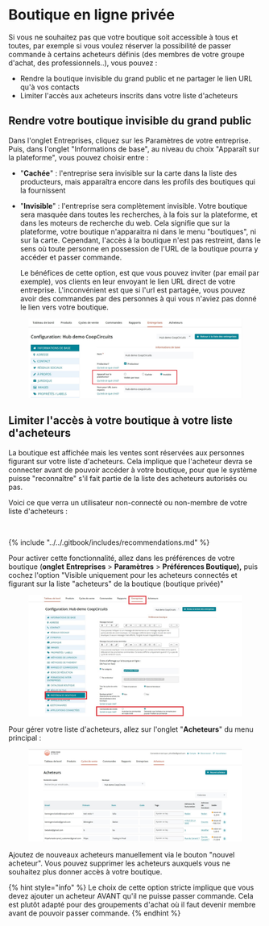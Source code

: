 # Boutique en ligne privée

Si vous ne souhaitez pas que votre boutique soit accessible à tous et toutes, par exemple si vous voulez réserver la possibilité de passer commande à certains acheteurs définis (des membres de votre groupe d'achat, des professionnels..), vous pouvez :&#x20;

* Rendre la boutique invisible du grand public et ne partager le lien URL qu'à vos contacts
* Limiter l'accès aux acheteurs inscrits dans votre liste d'acheteurs



## Rendre votre boutique invisible du grand public

Dans l'onglet Entreprises, cliquez sur les Paramètres de votre entreprise. Puis, dans l'onglet "Informations de base", au niveau du choix "Apparaît sur la plateforme", vous pouvez choisir entre :

* &#x20;"**Cachée**" : l'entreprise sera invisible sur la carte dans la liste des producteurs, mais apparaîtra encore dans les profils des boutiques qui la fournissent
*   "**Invisible**" : l'entreprise sera complètement invisible. Votre boutique sera masquée dans toutes les recherches, à la fois sur la plateforme, et dans les moteurs de recherche du web. Cela signifie que sur la plateforme, votre boutique n'apparaitra ni dans le menu "boutiques", ni sur la carte. Cependant, l'accès à la boutique n'est pas restreint, dans le sens où toute personne en possession de l'URL de la boutique pourra y accéder et passer commande.&#x20;

    Le bénéfices de cette option, est que vous pouvez inviter (par email par exemple), vos clients en leur envoyant le lien URL direct de votre entreprise. L'inconvénient est que si l'url est partagée, vous pouvez avoir des commandes par des personnes à qui vous n'aviez pas donné le lien vers votre boutique.

<figure><img src="../../.gitbook/assets/boutique_privee_edit.jpg" alt=""><figcaption></figcaption></figure>



## Limiter l'accès à votre boutique à votre liste d'acheteurs

La boutique est affichée mais les ventes sont réservées aux personnes figurant sur votre liste d'acheteurs. Cela implique que l'acheteur devra se connecter avant de pouvoir accéder à votre boutique, pour que le système puisse "reconnaître" s'il fait partie de la liste des acheteurs autorisés ou pas.&#x20;

Voici ce que verra un utilisateur non-connecté ou non-membre de votre liste d'acheteurs :

<figure><img src="../../.gitbook/assets/Screen Shot 2022-09-20 at 00.19.08.png" alt=""><figcaption></figcaption></figure>

{% include "../../.gitbook/includes/recommendations.md" %}

Pour activer cette fonctionnalité, allez dans les préférences de votre boutique (**onglet** **Entreprises** > **Paramètres** > **Préférences Boutique),** puis cochez l'option "Visible uniquement pour les acheteurs connectés et figurant sur la liste "acheteurs" de la boutique (boutique privée)"

&#x20;

<figure><img src="../../.gitbook/assets/preference_boutique_edit.jpg" alt=""><figcaption></figcaption></figure>

Pour gérer votre liste d'acheteurs, allez sur l'onglet "**Acheteurs**" du menu principal :&#x20;

<figure><img src="../../.gitbook/assets/Acheteurs.jpg" alt=""><figcaption></figcaption></figure>

Ajoutez de nouveaux acheteurs manuellement via le bouton "nouvel acheteur". Vous pouvez supprimer les acheteurs auxquels vous ne souhaitez plus donner accès à votre boutique.

{% hint style="info" %}
Le choix de cette option stricte implique que vous devez ajouter un acheteur AVANT qu'il ne puisse passer commande. Cela est plutôt adapté pour des groupements d'achat où il faut devenir membre avant de pouvoir passer commande.
{% endhint %}

##

